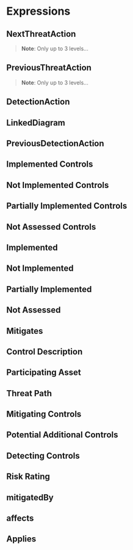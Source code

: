 # Expressions

## NextThreatAction

> **Note**: Only up to 3 levels...

## PreviousThreatAction

> **Note**: Only up to 3 levels...

## DetectionAction

## LinkedDiagram

## PreviousDetectionAction

## Implemented Controls

## Not Implemented Controls

## Partially Implemented Controls

## Not Assessed Controls

## Implemented

## Not Implemented

## Partially Implemented

## Not Assessed

## Mitigates

## Control Description

## Participating Asset

## Threat Path

## Mitigating Controls

## Potential Additional Controls

## Detecting Controls

## Risk Rating

## mitigatedBy

## affects

## Applies